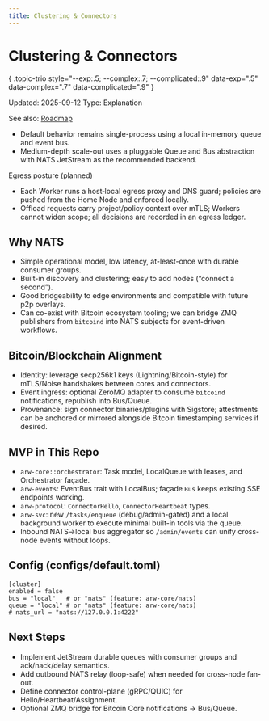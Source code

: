 ```yaml
---
title: Clustering & Connectors
---
```


# Clustering & Connectors
{ .topic-trio style="--exp:.5; --complex:.7; --complicated:.9" data-exp=".5" data-complex=".7" data-complicated=".9" }

Updated: 2025-09-12
Type: Explanation

See also: [Roadmap](ROADMAP.md)

- Default behavior remains single-process using a local in-memory queue and event bus.
- Medium-depth scale-out uses a pluggable Queue and Bus abstraction with NATS JetStream as the recommended backend.

Egress posture (planned)
- Each Worker runs a host‑local egress proxy and DNS guard; policies are pushed from the Home Node and enforced locally.
- Offload requests carry project/policy context over mTLS; Workers cannot widen scope; all decisions are recorded in an egress ledger.

## Why NATS
- Simple operational model, low latency, at-least-once with durable consumer groups.
- Built-in discovery and clustering; easy to add nodes (“connect a second”).
- Good bridgeability to edge environments and compatible with future p2p overlays.
- Can co-exist with Bitcoin ecosystem tooling; we can bridge ZMQ publishers from `bitcoind` into NATS subjects for event-driven workflows.

## Bitcoin/Blockchain Alignment
- Identity: leverage secp256k1 keys (Lightning/Bitcoin-style) for mTLS/Noise handshakes between cores and connectors.
- Event ingress: optional ZeroMQ adapter to consume `bitcoind` notifications, republish into Bus/Queue.
- Provenance: sign connector binaries/plugins with Sigstore; attestments can be anchored or mirrored alongside Bitcoin timestamping services if desired.

## MVP in This Repo
- `arw-core::orchestrator`: Task model, LocalQueue with leases, and Orchestrator façade.
- `arw-events`: EventBus trait with LocalBus; façade `Bus` keeps existing SSE endpoints working.
- `arw-protocol`: `ConnectorHello`, `ConnectorHeartbeat` types.
- `arw-svc`: new `/tasks/enqueue` (debug/admin-gated) and a local background worker to execute minimal built-in tools via the queue.
- Inbound NATS→local bus aggregator so `/admin/events` can unify cross-node events without loops.

## Config (configs/default.toml)
```
[cluster]
enabled = false
bus = "local"   # or "nats" (feature: arw-core/nats)
queue = "local" # or "nats" (feature: arw-core/nats)
# nats_url = "nats://127.0.0.1:4222"
```

## Next Steps
- Implement JetStream durable queues with consumer groups and ack/nack/delay semantics.
- Add outbound NATS relay (loop-safe) when needed for cross-node fan-out.
- Define connector control-plane (gRPC/QUIC) for Hello/Heartbeat/Assignment.
- Optional ZMQ bridge for Bitcoin Core notifications -> Bus/Queue.
